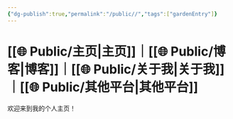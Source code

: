 ```yaml
---
{"dg-publish":true,"permalink":"/public//","tags":["gardenEntry"]}
---
```





# [[🌐  Public/主页\|主页]]｜[[🌐  Public/博客\|博客]]｜[[🌐  Public/关于我\|关于我]]｜[[🌐  Public/其他平台\|其他平台]]


欢迎来到我的个人主页！

